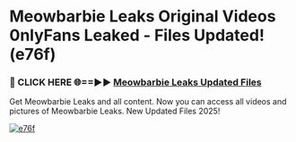 # Meowbarbie Leaks Original Videos 0nlyFans Leaked - Files Updated! (e76f)

<h3>🔴 CLICK HERE 🌐==►► <a href="https://tinyurl.com/2m67pmp6" rel="nofollow">Meowbarbie Leaks Updated Files</a></h3>

Get Meowbarbie Leaks and all content. Now you can access all videos and pictures of Meowbarbie Leaks. New Updated Files 2025!

[![e76f](https://i.imgur.com/H4QAA4z.gif)](https://tinyurl.com/2m67pmp6)
